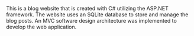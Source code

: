 This is a blog website that is created with C# utilizing the ASP.NET framework. The website uses an SQLite database to store and manage the blog posts. An MVC software design architecture was implemented to develop the web application.
